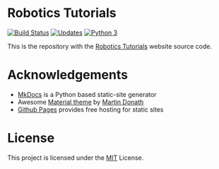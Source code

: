 # Robotics Tutorials
[![Build Status](https://travis-ci.org/robotuts/robotuts.github.io.svg?branch=source)](https://travis-ci.org/robotuts/robotuts.github.io)
[![Updates](https://pyup.io/repos/github/robotuts/robotuts.github.io/shield.svg)](https://pyup.io/repos/github/robotuts/robotuts.github.io/)
[![Python 3](https://pyup.io/repos/github/robotuts/robotuts.github.io/python-3-shield.svg)](https://pyup.io/repos/github/robotuts/robotuts.github.io/)

This is the repository with the [Robotics Tutorials][robotuts] website source code.

[robotuts]: https://robotuts.github.io/

# Acknowledgements

  * [MkDocs][mkdocs] is a Python based static-site generator
  * Awesome [Material theme][mkdocs-material] by [Martin Donath][squidfunk]
  * [Github Pages][gh-pages] provides free hosting for static sites

[gh-pages]: https://pages.github.com/
[mkdocs]: http://mkdocs.org/
[mkdocs-material]: https://github.com/squidfunk/mkdocs-material
[squidfunk]: https://github.com/squidfunk

# License

This project is licensed under the [MIT](LICENSE) License.